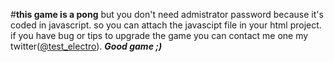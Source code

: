 #**this game is a pong** 
but you don't need admistrator password because it's coded in javascript.
so you can attach the javascipt file in your html project.
if you have bug or tips to upgrade the game you can contact me one my twitter([@test_electro](https://twitter.com/test_electro)).
_**Good game ;)**_ 

